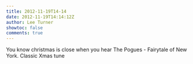 ```yaml
---
title: 2012-11-19T14-14
date: 2012-11-19T14:14:12Z
author: Lee Turner
showtoc: false
comments: true
---
```


You know christmas is close when you hear The Pogues - Fairytale of New York.  Classic Xmas tune

